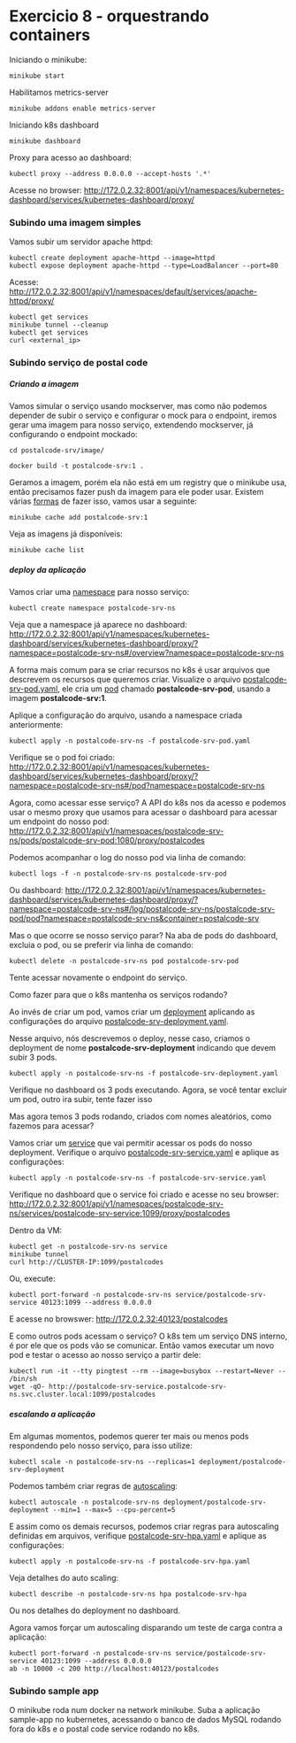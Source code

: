 # Exercicio 8 - orquestrando containers


Iniciando o minikube:

```
minikube start
```

Habilitamos metrics-server

```
minikube addons enable metrics-server
```

Iniciando k8s dashboard

```
minikube dashboard
```

Proxy para acesso ao dashboard:

```
kubectl proxy --address 0.0.0.0 --accept-hosts '.*'
```

Acesse no browser: http://172.0.2.32:8001/api/v1/namespaces/kubernetes-dashboard/services/kubernetes-dashboard/proxy/

### Subindo uma imagem simples

Vamos subir um servidor apache httpd:

```
kubectl create deployment apache-httpd --image=httpd
kubectl expose deployment apache-httpd --type=LoadBalancer --port=80
```

Acesse: http://172.0.2.32:8001/api/v1/namespaces/default/services/apache-httpd/proxy/

```
kubectl get services
minikube tunnel --cleanup
kubectl get services
curl <external_ip>
```

### Subindo serviço de postal code

##### Criando a imagem

Vamos simular o serviço usando mockserver, mas como não podemos depender de subir o serviço e configurar o mock para o endpoint, iremos gerar uma imagem para nosso serviço, extendendo mockserver, já configurando o endpoint mockado:

```
cd postalcode-srv/image/

docker build -t postalcode-srv:1 .
```

Geramos a imagem, porém ela não está em um registry que o minikube usa, então precisamos fazer push da imagem para ele poder usar. Existem várias [formas](https://minikube.sigs.k8s.io/docs/handbook/pushing/) de fazer isso, vamos usar a seguinte:


```
minikube cache add postalcode-srv:1
```

Veja as imagens já disponíveis:

```
minikube cache list
```

##### deploy da aplicação

Vamos criar uma [namespace](https://kubernetes.io/docs/concepts/overview/working-with-objects/namespaces/) para nosso serviço:

```
kubectl create namespace postalcode-srv-ns
```

Veja que a namespace já aparece no dashboard: http://172.0.2.32:8001/api/v1/namespaces/kubernetes-dashboard/services/kubernetes-dashboard/proxy/?namespace=postalcode-srv-ns#/overview?namespace=postalcode-srv-ns

A forma mais comum para se criar recursos no k8s é usar arquivos que descrevem os recursos que queremos criar. Visualize o arquivo [postalcode-srv-pod.yaml](postalcode-svc/deploy/postalcode-srv-pod.yaml), ele cria um [pod](https://kubernetes.io/docs/concepts/workloads/pods/) chamado **postalcode-srv-pod**, usando a imagem **postalcode-srv:1**.

Aplique a configuração do arquivo, usando a namespace criada anteriormente:

```
kubectl apply -n postalcode-srv-ns -f postalcode-srv-pod.yaml
```

Verifique se o pod foi criado: http://172.0.2.32:8001/api/v1/namespaces/kubernetes-dashboard/services/kubernetes-dashboard/proxy/?namespace=postalcode-srv-ns#/pod?namespace=postalcode-srv-ns

Agora, como acessar esse serviço? A API do k8s nos da acesso e podemos usar o mesmo proxy que usamos para acessar o dashboard para acessar um endpoint do nosso pod: http://172.0.2.32:8001/api/v1/namespaces/postalcode-srv-ns/pods/postalcode-srv-pod:1080/proxy/postalcodes

Podemos acompanhar o log do nosso pod via linha de comando:

```
kubectl logs -f -n postalcode-srv-ns postalcode-srv-pod
```

Ou dashboard: http://172.0.2.32:8001/api/v1/namespaces/kubernetes-dashboard/services/kubernetes-dashboard/proxy/?namespace=postalcode-srv-ns#/log/postalcode-srv-ns/postalcode-srv-pod/pod?namespace=postalcode-srv-ns&container=postalcode-srv

Mas o que ocorre se nosso serviço parar? Na aba de pods do dashboard, excluia o pod, ou se preferir via linha de comando:

```
kubectl delete -n postalcode-srv-ns pod postalcode-srv-pod
```

Tente acessar novamente o endpoint do serviço. 

Como fazer para que o k8s mantenha os serviços rodando? 

Ao invés de criar um pod, vamos criar um [deployment](https://kubernetes.io/docs/concepts/workloads/controllers/deployment/) aplicando as configurações do arquivo [postalcode-srv-deployment.yaml](postalcode-srv/deploy/postalcode-srv-deployment.yaml).

Nesse arquivo, nós descrevemos o deploy, nesse caso, criamos o deployment de nome **postalcode-srv-deployment** indicando que devem subir 3 pods.

```
kubectl apply -n postalcode-srv-ns -f postalcode-srv-deployment.yaml
```

Verifique no dashboard os 3 pods executando. Agora, se você tentar excluir um pod, outro ira subir, tente fazer isso

Mas agora temos 3 pods rodando, criados com nomes aleatórios, como fazemos para acessar? 

Vamos criar um [service](https://kubernetes.io/docs/concepts/services-networking/service/) que vai permitir acessar os pods do nosso deployment. Verifique o arquivo [postalcode-srv-service.yaml](postalcode-srv/deploy/postalcode-srv-service.yaml) e aplique as configurações:

```
kubectl apply -n postalcode-srv-ns -f postalcode-srv-service.yaml
```

Verifique no dashboard que o service foi criado e acesse no seu browser: http://172.0.2.32:8001/api/v1/namespaces/postalcode-srv-ns/services/postalcode-srv-service:1099/proxy/postalcodes

Dentro da VM:

```
kubectl get -n postalcode-srv-ns service
minikube tunnel
curl http://CLUSTER-IP:1099/postalcodes
```

Ou, execute:

```
kubectl port-forward -n postalcode-srv-ns service/postalcode-srv-service 40123:1099 --address 0.0.0.0
```

E acesse no browswer: http://172.0.2.32:40123/postalcodes

E como outros pods acessam o serviço? O k8s tem um serviço DNS interno, é por ele que os pods vão se comunicar. Então vamos executar um novo pod e testar o acesso ao nosso serviço a partir dele: 

```
kubectl run -it --tty pingtest --rm --image=busybox --restart=Never -- /bin/sh
wget -qO- http://postalcode-srv-service.postalcode-srv-ns.svc.cluster.local:1099/postalcodes
```

##### escalando a aplicação

Em algumas momentos, podemos querer ter mais ou menos pods respondendo pelo nosso serviço, para isso utilize: 

```
kubectl scale -n postalcode-srv-ns --replicas=1 deployment/postalcode-srv-deployment
```

Podemos também criar regras de [autoscaling](https://kubernetes.io/docs/tasks/run-application/horizontal-pod-autoscale-walkthrough/):

```
kubectl autoscale -n postalcode-srv-ns deployment/postalcode-srv-deployment --min=1 --max=5 --cpu-percent=5
```

E assim como os demais recursos, podemos criar regras para autoscaling definidas em arquivos, verifique [postalcode-srv-hpa.yaml](postalcode-srv/deploy/postalcode-srv-hpa.yaml) e aplique as configurações:

```
kubectl apply -n postalcode-srv-ns -f postalcode-srv-hpa.yaml
```

Veja detalhes do auto scaling:

```
kubectl describe -n postalcode-srv-ns hpa postalcode-srv-hpa
```

Ou nos detalhes do deployment no dashboard.

Agora vamos forçar um autoscaling disparando um teste de carga contra a aplicação:

```
kubectl port-forward -n postalcode-srv-ns service/postalcode-srv-service 40123:1099 --address 0.0.0.0
ab -n 10000 -c 200 http://localhost:40123/postalcodes
```

### Subindo sample app

O minikube roda num docker na network minikube. Suba a aplicação sample-app no kubernetes, acessando o banco de dados MySQL rodando fora do k8s e o postal code service rodando no k8s.
